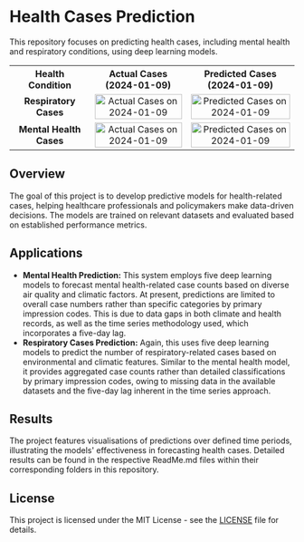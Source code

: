 # Health Cases Prediction

This repository focuses on predicting health cases, including mental health and respiratory conditions, using deep learning models. 

<table>
  <tr>
    <th style="text-align: center; font-weight: bold;">Health Condition</th>
    <th style="text-align: center; font-weight: bold;">Actual Cases (2024-01-09)</th>
    <th style="text-align: center; font-weight: bold;">Predicted Cases (2024-01-09)</th>
  </tr>
  <tr>
    <td style="text-align: center; font-weight: bold;">Respiratory Cases</td>
    <td style="text-align: center;">
      <img src="https://github.com/user-attachments/assets/d33eb868-6a8f-4c9b-bfee-a0c9f23fa2c0" alt="Actual Cases on 2024-01-09" style="width: 100%;" />
    </td>
    <td style="text-align: center;">
      <img src="https://github.com/user-attachments/assets/2b2a475c-efc6-483f-9c95-c95b20f6b819" alt="Predicted Cases on 2024-01-09" style="width: 100%;" />
    </td>
  </tr>
  <tr>
    <td style="text-align: center; font-weight: bold;">Mental Health Cases</td>
    <td style="text-align: center;">
      <img src="https://github.com/user-attachments/assets/018ddcaf-d4d8-4d52-b2b9-065f3e53ea80" alt="Actual Cases on 2024-01-09" style="width: 100%;" />
    </td>
    <td style="text-align: center;">
      <img src="https://github.com/user-attachments/assets/44bd4263-fe39-49c5-ac38-55d7ac28ecd1" alt="Predicted Cases on 2024-01-09" style="width: 100%;" />
    </td>
  </tr>
</table>


## Overview

The goal of this project is to develop predictive models for health-related cases, helping healthcare professionals and policymakers make data-driven decisions. The models are trained on relevant datasets and evaluated based on established performance metrics.

## Applications

- **Mental Health Prediction:** This system employs five deep learning models to forecast mental health-related case counts based on diverse air quality and climatic factors. At present, predictions are limited to overall case numbers rather than specific categories by primary impression codes. This is due to data gaps in both climate and health records, as well as the time series methodology used, which incorporates a five-day lag.
- **Respiratory Cases Prediction:** Again, this uses five deep learning models to predict the number of respiratory-related cases based on environmental and climatic features. Similar to the mental health model, it provides aggregated case counts rather than detailed classifications by primary impression codes, owing to missing data in the available datasets and the five-day lag inherent in the time series approach.

## Results

The project features visualisations of predictions over defined time periods, illustrating the models' effectiveness in forecasting health cases. Detailed results can be found in the respective ReadMe.md files within their corresponding folders in this repository.

## License

This project is licensed under the MIT License - see the [LICENSE](LICENSE) file for details.

